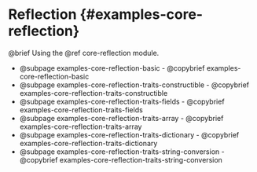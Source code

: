 # Reflection {#examples-core-reflection}

@brief Using the @ref core-reflection module.

- @subpage examples-core-reflection-basic - @copybrief examples-core-reflection-basic
- @subpage examples-core-reflection-traits-constructible - @copybrief examples-core-reflection-traits-constructible
- @subpage examples-core-reflection-traits-fields - @copybrief examples-core-reflection-traits-fields
- @subpage examples-core-reflection-traits-array - @copybrief examples-core-reflection-traits-array
- @subpage examples-core-reflection-traits-dictionary - @copybrief examples-core-reflection-traits-dictionary
- @subpage examples-core-reflection-traits-string-conversion - @copybrief examples-core-reflection-traits-string-conversion
